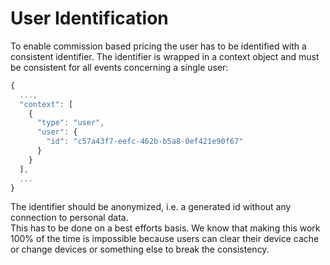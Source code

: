 # User Identification

To enable commission based pricing the user has to be identified with a consistent identifier. The identifier is wrapped in a context object and must be consistent for all events concerning a single user:

```javascript
{
  ...,
  "context": [
    {
      "type": "user",
      "user": {
        "id": "c57a43f7-eefc-462b-b5a8-0ef421e90f67"
      }
    }
  ],	
  ...
}
```

The identifier should be anonymized, i.e. a generated id without any connection to personal data.\
This has to be done on a best efforts basis. We know that making this work 100% of the time is impossible because users can clear their device cache or change devices or something else to break the consistency.

